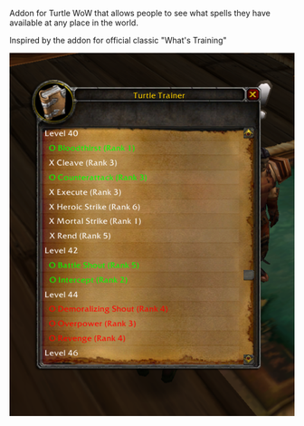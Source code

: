 Addon for Turtle WoW that allows people to see what spells they have available at any place in the world.

Inspired by the addon for official classic "What's Training"

![TurtleTrainer Example Screenshot](https://raw.githubusercontent.com/CamTavaresDev/turtletrainer/refs/heads/main/example.PNG "TurtleTrainer Example Screenshot")